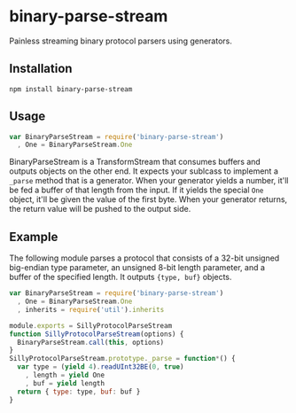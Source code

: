 # binary-parse-stream

  Painless streaming binary protocol parsers using generators.

## Installation

    npm install binary-parse-stream

## Usage

```javascript
var BinaryParseStream = require('binary-parse-stream')
  , One = BinaryParseStream.One
```

  BinaryParseStream is a TransformStream that consumes buffers and outputs objects on the other end.
  It expects your sublcass to implement a `_parse` method that is a generator.
  When your generator yields a number, it'll be fed a buffer of that length from the input.
  If it yields the special `One` object, it'll be given the value of the first byte.
  When your generator returns, the return value will be pushed to the output side.

## Example

  The following module parses a protocol that consists of a 32-bit unsigned big-endian type parameter, an unsigned 8-bit length parameter, and a buffer of the specified length.
  It outputs `{type, buf}` objects.

```js
var BinaryParseStream = require('binary-parse-stream')
  , One = BinaryParseStream.One
  , inherits = require('util').inherits

module.exports = SillyProtocolParseStream
function SillyProtocolParseStream(options) {
  BinaryParseStream.call(this, options)
}
SillyProtocolParseStream.prototype._parse = function*() {
  var type = (yield 4).readUInt32BE(0, true)
    , length = yield One
    , buf = yield length
  return { type: type, buf: buf }
}
```
